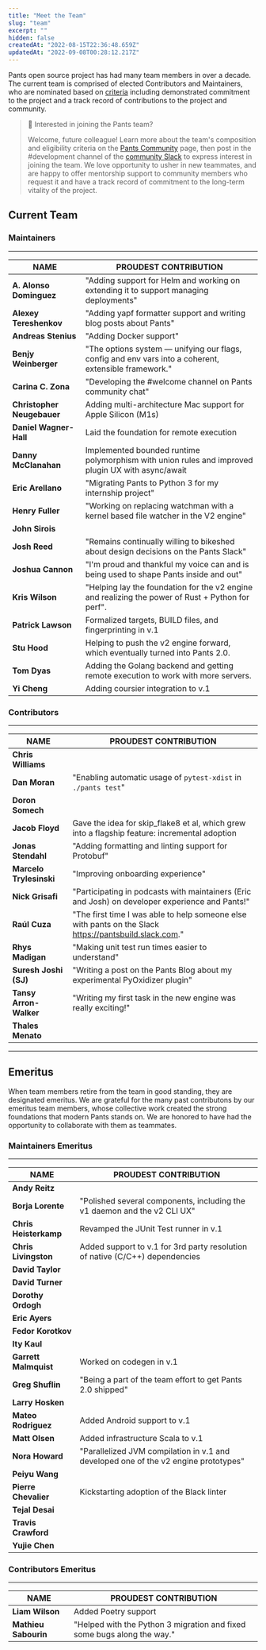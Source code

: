 ```yaml
---
title: "Meet the Team"
slug: "team"
excerpt: ""
hidden: false
createdAt: "2022-08-15T22:36:48.659Z"
updatedAt: "2022-09-08T00:28:12.217Z"
---
```

Pants open source project has had many team members in over a decade. The current team is comprised of elected Contributors and Maintainers, who are nominated based on [criteria](doc:the-pants-community#how-is-the-community-structured) including demonstrated commitment to the project and a track record of contributions to the project and community.

> 📘 Interested in joining the Pants team?
>
> Welcome, future colleague! Learn more about the team's composition and eligibility criteria on the [Pants Community](doc:the-pants-community) page, then post in the #development channel of the [community Slack](doc:getting-started) to express interest in joining the team. We love opportunity to usher in new teammates, and are happy to offer mentorship support to community members who request it and have a track record of commitment to the long-term vitality of the project.

## Current Team

### Maintainers
-----------

| **NAME**                   | **PROUDEST CONTRIBUTION**                                                                             |
| -------------------------- | ----------------------------------------------------------------------------------------------------- |
| **A. Alonso Dominguez**    | "Adding support for Helm and working on extending it to support managing deployments"                 |
| **Alexey Tereshenkov**     | "Adding yapf formatter support and writing blog posts about Pants"                                    |
| **Andreas Stenius**        | "Adding Docker support"                                                                               |
| **Benjy Weinberger**       | "The options system — unifying our flags, config and env vars into a coherent, extensible framework." |
| **Carina C. Zona**         | "Developing the #welcome channel on Pants community chat"                                             |
| **Christopher Neugebauer** | Adding multi-architecture Mac support for Apple Silicon (M1s)                                         |
| **Daniel Wagner-Hall**     | Laid the foundation for remote execution                                                              |
| **Danny McClanahan**       | Implemented bounded runtime polymorphism with union rules and improved plugin UX with async/await     |
| **Eric Arellano**          | "Migrating Pants to Python 3 for my internship project"                                               |
| **Henry Fuller**           | "Working on replacing watchman with a kernel based file watcher in the V2 engine"                     |
| **John Sirois**            |                                                                                                       |
| **Josh Reed**          | "Remains continually willing to bikeshed about design decisions on the Pants Slack"                     |
| **Joshua Cannon**          | "I'm proud and thankful my voice can and is being used to shape Pants inside and out"                 |
| **Kris Wilson**            | "Helping lay the foundation for the v2 engine and realizing the power of Rust + Python for perf".     |
| **Patrick Lawson**         | Formalized targets, BUILD files, and fingerprinting in v.1                                            |
| **Stu Hood**               | Helping to push the v2 engine forward, which eventually turned into Pants 2.0.                        |
| **Tom Dyas**               | Adding the Golang backend and getting remote execution to work with more servers.                     |
| **Yi Cheng**               | Adding coursier integration to v.1                                                                    |

### Contributors
------------

| **NAME**               | **PROUDEST CONTRIBUTION**                                                                               |
| ---------------------- | ------------------------------------------------------------------------------------------------------- |
| **Chris Williams**     |                                                                                                         |
| **Dan Moran**          | "Enabling automatic usage of `pytest-xdist` in `./pants test`"                                          |
| **Doron Somech**       |                                                                                                         |
| **Jacob Floyd**        | Gave the idea for skip_flake8 et al, which grew into a flagship feature: incremental adoption           |
| **Jonas Stendahl**     | "Adding formatting and linting support for Protobuf"                                                                                                        |
| **Marcelo Trylesinski**            | "Improving onboarding experience"     |
| **Nick Grisafi**       | "Participating in podcasts with maintainers (Eric and Josh) on developer experience and Pants!"         |
| **Raúl Cuza**          | "The first time I was able to help someone else with pants on the Slack <https://pantsbuild.slack.com>." |
| **Rhys Madigan**       | "Making unit test run times easier to understand"                                                       |
| **Suresh Joshi (SJ)**  | "Writing a post on the Pants Blog about my experimental PyOxidizer plugin"                              |
| **Tansy Arron-Walker** | "Writing my first task in the new engine was really exciting!"                                          |
| **Thales Menato**      |                                                                                                         |

***

## Emeritus

When team members retire from the team in good standing, they are designated emeritus. We are grateful for the many past contributons by our emeritus team members, whose collective work created the strong foundations that modern Pants stands on. We are honored to have had the opportunity to collaborate with them as teammates.

### Maintainers Emeritus
--------------------

| **NAME**              | **PROUDEST CONTRIBUTION**                                                           |
| --------------------- | ----------------------------------------------------------------------------------- |
| **Andy Reitz**        |                                                                                     |
| **Borja Lorente**     | "Polished several components, including the v1 daemon and the v2 CLI UX"            |
| **Chris Heisterkamp** | Revamped the JUnit Test runner in v.1                                               |
| **Chris Livingston**  | Added support to v.1 for 3rd party resolution of native (C/C++) dependencies        |
| **David Taylor**      |                                                                                     |
| **David Turner**      |                                                                                     |
| **Dorothy Ordogh**    |                                                                                     |
| **Eric Ayers**        |                                                                                     |
| **Fedor Korotkov**    |                                                                                     |
| **Ity Kaul**          |                                                                                     |
| **Garrett Malmquist** | Worked on codegen in v.1                                                            |
| **Greg Shuflin**      | "Being a part of the team effort to get Pants 2.0 shipped"                          |
| **Larry Hosken**      |                                                                                     |
| **Mateo Rodriguez**   | Added Android support to v.1                                                        |
| **Matt Olsen**        | Added infrastructure Scala to v.1                                                   |
| **Nora Howard**       | "Parallelized JVM compilation in v.1 and developed one of the v2 engine prototypes" |
| **Peiyu Wang**        |                                                                                     |
| **Pierre Chevalier**  | Kickstarting adoption of the Black linter                                           |
| **Tejal Desai**       |                                                                                     |
| **Travis Crawford**   |                                                                                     |
| **Yujie Chen**        |                                                                                     |

### Contributors Emeritus
---------------------

| **NAME**             | **PROUDEST CONTRIBUTION**                                               |
| -------------------- | ----------------------------------------------------------------------- |
| **Liam Wilson**      | Added Poetry support                                                    |
| **Mathieu Sabourin** | "Helped with the Python 3 migration and fixed some bugs along the way." |